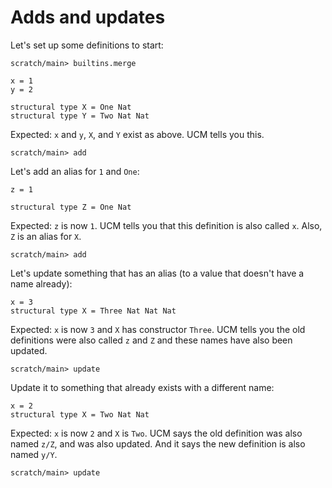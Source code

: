 # Adds and updates

Let's set up some definitions to start:

``` ucm :hide
scratch/main> builtins.merge
```

``` unison
x = 1
y = 2

structural type X = One Nat
structural type Y = Two Nat Nat
```

Expected: `x` and `y`, `X`, and `Y` exist as above. UCM tells you this.

``` ucm
scratch/main> add
```

Let's add an alias for `1` and `One`:

``` unison
z = 1

structural type Z = One Nat
```

Expected: `z` is now `1`. UCM tells you that this definition is also called `x`.
Also, `Z` is an alias for `X`.

``` ucm
scratch/main> add
```

Let's update something that has an alias (to a value that doesn't have a name already):

``` unison
x = 3
structural type X = Three Nat Nat Nat
```

Expected: `x` is now `3` and `X` has constructor `Three`. UCM tells you the old definitions were also called `z` and `Z` and these names have also been updated.

``` ucm
scratch/main> update
```

Update it to something that already exists with a different name:

``` unison
x = 2
structural type X = Two Nat Nat
```

Expected: `x` is now `2` and `X` is `Two`. UCM says the old definition was also named `z/Z`, and was also updated. And it says the new definition is also named `y/Y`.

``` ucm
scratch/main> update
```
